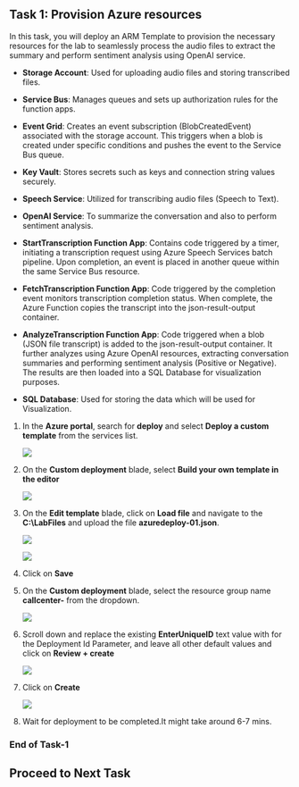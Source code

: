 ## Task 1: Provision Azure resources

In this task, you will deploy an ARM Template to provision the necessary resources for the lab to seamlessly process the audio files to extract the summary and perform sentiment analysis using OpenAI service.

   * **Storage Account**: Used for uploading audio files and storing transcribed files.

   * **Service Bus**: Manages queues and sets up authorization rules for the function apps.

   * **Event Grid**: Creates an event subscription (BlobCreatedEvent) associated with the storage account. This triggers when a blob is created under specific conditions and pushes the event to the Service Bus queue.

   * **Key Vault**: Stores secrets such as keys and connection string values securely.

   * **Speech Service**: Utilized for transcribing audio files (Speech to Text).

   * **OpenAI Service**: To summarize the conversation and also to perform sentiment analysis.

   * **StartTranscription Function App**: Contains code triggered by a timer, initiating a transcription request using Azure Speech Services batch pipeline. Upon completion, an event is placed in another queue within the same Service Bus resource.

   * **FetchTranscription Function App**: Code triggered by the completion event monitors transcription completion status. When complete, the Azure Function copies the transcript into the json-result-output container.

   * **AnalyzeTranscription Function App**: Code triggered when a blob (JSON file transcript) is added to the json-result-output container. It further analyzes using Azure OpenAI resources, extracting conversation summaries and performing sentiment analysis (Positive or Negative). The results are then loaded into a SQL Database for visualization purposes.
     
   * **SQL Database**: Used for storing the data which will be used for Visualization. 

1. In the **Azure portal**, search for **deploy** and select **Deploy a custom template** from the services list.

   ![](images/s1.png)

1. On the **Custom deployment** blade, select **Build your own template in the editor** 

   ![](images/s2.png)

1. On the **Edit template** blade, click on **Load file** and navigate to the **C:\LabFiles** and upload the file **azuredeploy-01.json**.

   ![](images/s3.png)

   ![](images/s4.png)

1. Click on **Save**

1. On the **Custom deployment** blade, select the resource group name **callcenter-<inject key="Deployment-id" enableCopy="false"></inject>** from the dropdown.

    ![](images/s5.png)

1. Scroll down and replace the existing **EnterUniqueID** text value with **<inject key="Deployment-id" enableCopy="false"></inject>** for the Deployment Id Parameter, and leave all other default values and click on **Review + create**

    ![](images/s6.png)

1. Click on **Create**

   ![](images/s7.png)
   
1. Wait for deployment to be completed.It might take around 6-7 mins.

### End of Task-1

## Proceed to Next Task

